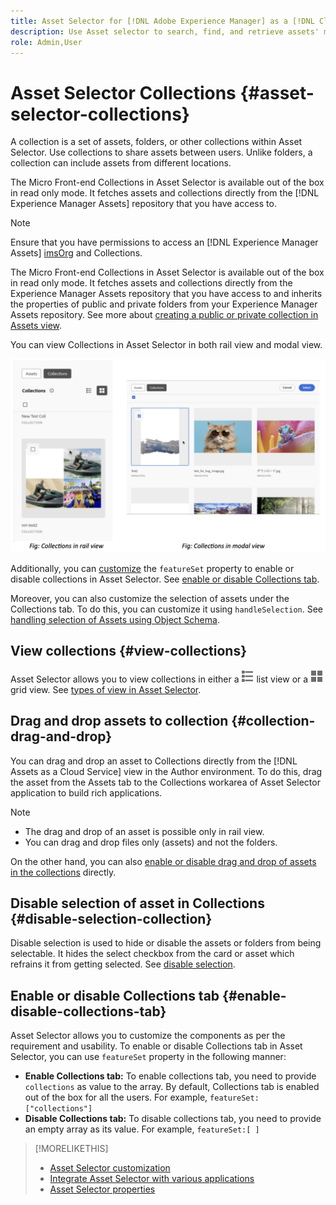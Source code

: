 ```yaml
---
title: Asset Selector for [!DNL Adobe Experience Manager] as a [!DNL Cloud Service]
description: Use Asset selector to search, find, and retrieve assets' metadata and renditions within your application.
role: Admin,User
---
```


# Asset Selector Collections {#asset-selector-collections}

A collection is a set of assets, folders, or other collections within Asset Selector. Use collections to share assets between users. Unlike folders, a collection can include assets from different locations. 

The Micro Front-end Collections in Asset Selector is available out of the box in read only mode. It fetches assets and collections directly from the [!DNL Experience Manager Assets] repository that you have access to.

>[!NOTE]
>
>Ensure that you have permissions to access an [!DNL Experience Manager Assets] [imsOrg](asset-selector-properties.md) and Collections.

The Micro Front-end Collections in Asset Selector is available out of the box in read only mode. It fetches assets and collections directly from the Experience Manager Assets repository that you have access to and inherits the properties of public and private folders from your Experience Manager Assets repository. See more about [creating a public or private collection in Assets view](manage-collections-assets-view.md#create-collection).

You can view Collections in Asset Selector in both rail view and modal view. 

  ![Collections in rail view](assets/collections-rail-modal-view.png)

Additionally, you can [customize](asset-selector-customization.md) the `featureSet` property to enable or disable collections in Asset Selector. See [enable or disable Collections tab](#enable-disable-collections-tab).

Moreover, you can also customize the selection of assets under the Collections tab. To do this, you can customize it using `handleSelection`. See [handling selection of Assets using Object Schema](asset-selector-customization.md#handling-selection).

## View collections {#view-collections}

Asset Selector allows you to view collections in either a ![list view](assets/do-not-localize/list-view.png) list view or a ![grid view](assets/do-not-localize/grid-view.png) grid view. See [types of view in Asset Selector](overview-asset-selector.md#types-of-view).

## Drag and drop assets to collection {#collection-drag-and-drop}

You can drag and drop an asset to Collections directly from the [!DNL Assets as a Cloud Service] view in the Author environment. To do this, drag the asset from the Assets tab to the Collections workarea of Asset Selector application to build rich applications.

>[!NOTE]
>
>* The drag and drop of an asset is possible only in rail view.
>* You can drag and drop files only (assets) and not the folders.

On the other hand, you can also [enable or disable drag and drop of assets in the collections](asset-selector-customization.md#enable-disable-drag-and-drop) directly.

## Disable selection of asset in Collections {#disable-selection-collection}

Disable selection is used to hide or disable the assets or folders from being selectable. It hides the select checkbox from the card or asset which refrains it from getting selected. See [disable selection](asset-selector-customization.md#disable-selection).

## Enable or disable Collections tab {#enable-disable-collections-tab}

Asset Selector allows you to customize the components as per the requirement and usability. To enable or disable Collections tab in Asset Selector, you can use `featureSet` property in the following manner:

* **Enable Collections tab:** To enable collections tab, you need to provide `collections` as value to the array. By default, Collections tab is enabled out of the box for all the users. For example, `featureSet:["collections"]`
* **Disable Collections tab:** To disable collections tab, you need to provide an empty array as its value. For example, `featureSet:[ ]`

>[!MORELIKETHIS]
>
>* [Asset Selector customization](/help/assets/asset-selector-customization.md)
>* [Integrate Asset Selector with various applications](/help/assets/integrate-asset-selector.md)
>* [Asset Selector properties](/help/assets/asset-selector-properties.md)

